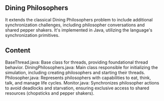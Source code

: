 ## Dining Philosophers

It extends the classical Dining Philosophers problem to include additional synchronization challenges, including philosopher conversations and shared pepper shakers. It's implemented in Java, utilizing the language's synchronization primitives.


## Content 
BaseThread.java: Base class for threads, providing foundational thread behavior.
DiningPhilosophers.java: Main class responsible for initializing the simulation, including creating philosophers and starting their threads.
Philosopher.java: Represents philosophers with capabilities to eat, think, talk, and manage life cycles.
Monitor.java: Synchronizes philosopher actions to avoid deadlocks and starvation, ensuring exclusive access to shared resources (chopsticks and pepper shakers).

